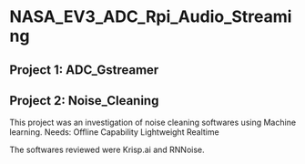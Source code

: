 # NASA_EV3_ADC_Rpi_Audio_Streaming

## Project 1: ADC_Gstreamer






## Project 2: Noise_Cleaning

This project was an investigation of noise cleaning softwares using Machine learning.
Needs:
Offline Capability
Lightweight
Realtime

The softwares reviewed were Krisp.ai and RNNoise.





